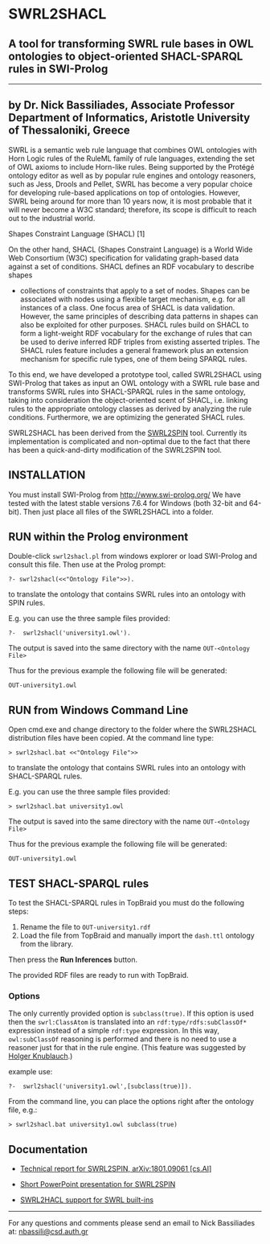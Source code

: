 # SWRL2SHACL
## A tool for transforming SWRL rule bases in OWL ontologies to object-oriented SHACL-SPARQL rules in SWI-Prolog
----------------------------------------------------------------------------------------------------------------
by Dr. Nick Bassiliades, Associate Professor
Department of Informatics, Aristotle University of Thessaloniki, Greece
----------------------------------------------------------------------------------------------------------------
SWRL is a semantic web rule language that combines OWL ontologies with Horn Logic rules of the RuleML family of rule languages, extending the set of OWL axioms to include Horn-like rules. Being supported by the
Protégé ontology editor as well as by popular rule engines and ontology reasoners, such as Jess, Drools and Pellet, SWRL has become a very popular choice for developing rule-based applications on top of
ontologies. However, SWRL being around for more than 10 years now, it is most probable that it will never become a W3C standard; therefore, its scope is difficult to reach out to the industrial world. 

Shapes Constraint Language (SHACL) [1]  

On the other hand, SHACL (Shapes Constraint Language) is a World Wide Web Consortium (W3C) specification for validating graph-based data against a set of conditions. SHACL defines an RDF vocabulary to describe shapes 
- collections of constraints that apply to a set of nodes. Shapes can be associated with nodes using a flexible target mechanism, e.g. for all instances of a class. One focus area of SHACL is data validation. 
However, the same principles of describing data patterns in shapes can also be exploited for other purposes. SHACL rules build on SHACL to form a light-weight RDF vocabulary for the exchange of rules 
that can be used to derive inferred RDF triples from existing asserted triples. The SHACL rules feature includes a general framework plus an extension mechanism for specific rule types, one of them being SPARQL rules. 

To this end, we have developed a prototype tool, called SWRL2SHACL using SWI-Prolog that takes as input an OWL ontology with a SWRL rule base and transforms SWRL rules into SHACL-SPARQL rules in the same ontology, taking
into consideration the object-oriented scent of SHACL, i.e. linking rules to the appropriate ontology classes as derived by analyzing the rule conditions. Furthermore, we are optimizing the generated SHACL rules.

SWRL2SHACL has been derived from the [SWRL2SPIN](https://github.com/nbassili/SWRL2SPIN) tool. Currently its implementation is complicated and non-optimal due to the fact that there has been a quick-and-dirty modification 
of the SWRL2SPIN tool.

## INSTALLATION

You must install SWI-Prolog from http://www.swi-prolog.org/
We have tested with the latest stable versions 7.6.4 for Windows (both 32-bit and 64-bit).
Then just place all files of the SWRL2SHACL into a folder.

## RUN within the Prolog environment

Double-click `swrl2shacl.pl` from windows explorer or load SWI-Prolog and consult this file.
Then use at the Prolog prompt:

    ?- swrl2shacl(<<"Ontology File">>).

to translate the ontology that contains SWRL rules into an ontology with SPIN rules.

E.g. you can use the three sample files provided:

    ?-  swrl2shacl('university1.owl').

The output is saved into the same directory with the name
`OUT-<Ontology File>`

Thus for the previous example the following file will be generated:

    OUT-university1.owl

## RUN from Windows Command Line

Open cmd.exe and change directory to the folder where the SWRL2SHACL distribution files have been copied.
At the command line type:

    > swrl2shacl.bat <<"Ontology File">>

to translate the ontology that contains SWRL rules into an ontology with SHACL-SPARQL rules.

E.g. you can use the three sample files provided:

    > swrl2shacl.bat university1.owl

The output is saved into the same directory with the name
`OUT-<Ontology File>`

Thus for the previous example the following file will be generated:

    OUT-university1.owl

## TEST SHACL-SPARQL rules

To test the SHACL-SPARQL rules in TopBraid you must do the following steps:
1) Rename the file to `OUT-university1.rdf`
2) Load the file from TopBraid and manually import the `dash.ttl` ontology from the library.

Then press the **Run Inferences** button.

The provided RDF files are ready to run with TopBraid.

### Options

The only currently provided option is `subclass(true)`.
If this option is used then the `swrl:ClassAtom` is translated into an `rdf:type/rdfs:subClassOf*` expression instead of a simple `rdf:type` expression.
In this way, `owl:subClassOf` reasoning is performed and there is no need to use a reasoner just for that in the rule engine.
(This feature was suggested by [Holger Knublauch](https://github.com/HolgerKnublauch).)

example use:

    ?-  swrl2shacl('university1.owl',[subclass(true)]).

From the command line, you can place the options right after the ontology file, e.g.:

    > swrl2shacl.bat university1.owl subclass(true)

## Documentation

* [Technical report for SWRL2SPIN, arXiv:1801.09061 [cs.AI]](https://arxiv.org/abs/1801.09061)

* [Short PowerPoint presentation for SWRL2SPIN](http://intelligence.csd.auth.gr/files/SWRL2SPIN.pptx)

* [SWRL2HACL support for SWRL built-ins](http://intelligence.csd.auth.gr/files/SWRL2SHACL-builtins.pdf)

---------------------
For any questions and comments please send an email to Nick Bassiliades at: nbassili@csd.auth.gr
